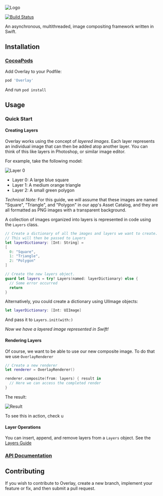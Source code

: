 ![Logo](https://github.com/aaronjsutton/Overlay/blob/master/docs/Images/Logo.png?raw=true)

[![Build Status](https://travis-ci.org/aaronjsutton/Overlay.svg?branch=master)](https://travis-ci.org/aaronjsutton/Overlay)

An asynchronous, multithreaded, image compositing framework written in Swift.

## Installation

### [CocoaPods](http://cocoapods.org)

Add Overlay to your Podfile:

```ruby
pod 'Overlay'
```

And run `pod install`

## Usage

### Quick Start

#### Creating Layers

Overlay works using the concept of _layered images_. Each layer represents an individual image that can then be added atop another layer. You can think of this like layers in Photoshop, or similar image editor.

For example, take the following model:

![Layer 0](https://github.com/aaronjsutton/Overlay/blob/master/docs/Images/Example.png?raw=true)

- Layer 0: A large blue square
- Layer 1: A medium orange triangle
- Layer 2: A small green polygon

_Technical Note:_ For this guide, we will assume that these images are named "Square", "Triangle", and "Polygon" in our app's Asset Catalog, and they are all formatted as PNG images with a transparent background.

A collection of images organized into layers is represented in code using the `Layers` class.

```swift
// Create a dictionary of all the images and layers we want to create.
// This will then be passed to Layers
let layerDictionary: [Int: String] =
[
  0: "Square",
  1: "Triangle",
  2: "Polygon"
]

// Create the new layers object.
guard let layers = try? Layers(named: layerDictionary) else {
  // Some error occurred
  return
}
```

Alternatively, you could create a dictionary using UIImage objects:
```swift
let layerDictionary: [Int: UIImage]
```
And pass it to `Layers.init(with:)`

_Now we have a layered image represented in Swift!_

#### Rendering Layers

Of course, we want to be able to use our new composite image. To do that we use `OverlayRenderer`

```swift
// Create a new renderer
let renderer = OverlayRenderer()

renderer.composite(from: layers) { result in
  // Here we can access the completed render
}
```

The result:

![Result](https://github.com/aaronjsutton/Overlay/blob/master/docs/Images/ExampleComposite.png?raw=true)

To see this in action, check u

#### Layer Operations

You can insert, append, and remove layers from a `Layers` object.
See the [Layers Guide](https://docs.aaronjsutton.com/overlay/Classes/Layers.html)

### [API Documentation](https://docs.aaronjsutton.com/overlay/)

## Contributing

If you wish to contribute to Overlay, create a new branch, implement your feature or fix, and then submit a pull request.
